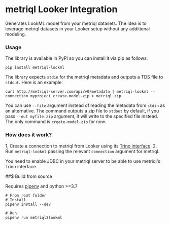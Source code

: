 # metriql Looker Integration

Generates LookML model from your metriql datasets.
The idea is to leverage metriql datasets in your Looker setup without any additional modeling.

### Usage

The library is available in PyPI so you can install it via pip as follows:

```
pip install metriql-lookml
```

The library expects `stdin` for the metriql metadata and outputs a TDS file to `stdout`. Here is an example:

```
curl http://metriql-server.com/api/v0/metadata | metriql-lookml --connection myproject create-model-zip > metriql.zip
```

You can use `--file` argument instead of reading the metadata from `stdin` as an alternative. 
The command outputs a zip file to `stdout` by default, if you pass `--out myfile.zip` argument, it will write to the specified file instead.
The only command is `create-model-zip` for now.

### How does it work?

1, Create a connection to metriql from Looker using its [Trino interface](https://docs.looker.com/setup-and-management/database-config/prestodb).
2. Run `metriql-lookml` passing the relevant `connection` argument for metriql.

You need to enable JDBC in your metriql server to be able to use metriql's Trino interface.

##$ Build from source

Requires [pipenv](https://pipenv.pypa.io/en/latest/) and python >=3.7

```
# From root folder
# Install
pipenv install --dev

# Run
pipenv run metriql2lookml
```
